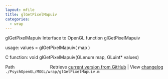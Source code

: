 ```yaml
---
layout: mfile
title: glGetPixelMapuiv
categories:
  - wrap
---
```


glGetPixelMapuiv  Interface to OpenGL function glGetPixelMapuiv

usage:  values = glGetPixelMapuiv\( map \)

C function:  void glGetPixelMapuiv\(GLenum map, GLuint\* values\)


<div class="code_header" style="text-align:right;">
  <span style="float:left;">Path&nbsp;&nbsp;</span> <span class="counter">Retrieve <a href=
  "https://raw.github.com/Psychtoolbox-3/Psychtoolbox-3/beta/./PsychOpenGL/MOGL/wrap/glGetPixelMapuiv.m">current version from GitHub</a> | View <a href=
  "https://github.com/Psychtoolbox-3/Psychtoolbox-3/commits/beta/./PsychOpenGL/MOGL/wrap/glGetPixelMapuiv.m">changelog</a></span>
</div>
<div class="code">
  <code>./PsychOpenGL/MOGL/wrap/glGetPixelMapuiv.m</code>
</div>
